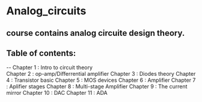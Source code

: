 # Analog_circuits
course contains analog circuite design theory. 
--
## Table of contents:
--
Chapter 1 : Intro to circuit theory  
Chapter 2 : op-amp/Differrential amplifier 
Chapter 3 : Diodes theory 
Chapter 4 : Transistor basic 
Chapter 5 : MOS devices 
Chapter 6 : Amplifier 
Chapter 7 : Aplifier stages 
Chapter 8 : Multi-stage Amplifier 
Chapter 9 : The current mirror 
Chapter 10 : DAC 
Chapter 11 : ADA
